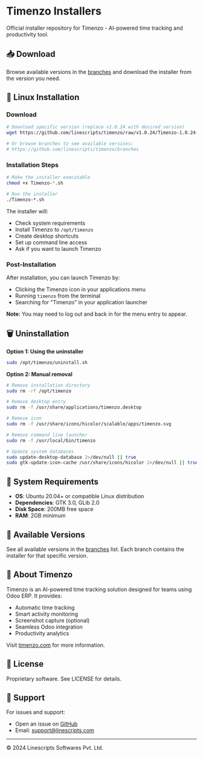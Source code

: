 # Timenzo Installers

Official installer repository for Timenzo - AI-powered time tracking and productivity tool.

## 📥 Download

Browse available versions in the [branches](https://github.com/linescripts/timenzo/branches) and download the installer from the version you need.

## 🐧 Linux Installation

### Download

```bash
# Download specific version (replace v1.0.24 with desired version)
wget https://github.com/linescripts/timenzo/raw/v1.0.24/Timenzo-1.0.24-dde3119.sh

# Or browse branches to see available versions:
# https://github.com/linescripts/timenzo/branches
```

### Installation Steps

```bash
# Make the installer executable
chmod +x Timenzo-*.sh

# Run the installer
./Timenzo-*.sh
```

The installer will:
- Check system requirements
- Install Timenzo to `/opt/timenzo`
- Create desktop shortcuts
- Set up command line access
- Ask if you want to launch Timenzo

### Post-Installation

After installation, you can launch Timenzo by:
- Clicking the Timenzo icon in your applications menu
- Running `timenzo` from the terminal
- Searching for "Timenzo" in your application launcher

**Note:** You may need to log out and back in for the menu entry to appear.

## 🗑️ Uninstallation

**Option 1: Using the uninstaller**
```bash
sudo /opt/timenzo/uninstall.sh
```

**Option 2: Manual removal**
```bash
# Remove installation directory
sudo rm -rf /opt/timenzo

# Remove desktop entry
sudo rm -f /usr/share/applications/timenzo.desktop

# Remove icon
sudo rm -f /usr/share/icons/hicolor/scalable/apps/timenzo.svg

# Remove command line launcher
sudo rm -f /usr/local/bin/timenzo

# Update system databases
sudo update-desktop-database 2>/dev/null || true
sudo gtk-update-icon-cache /usr/share/icons/hicolor 2>/dev/null || true
```

## 🔧 System Requirements

- **OS**: Ubuntu 20.04+ or compatible Linux distribution
- **Dependencies**: GTK 3.0, GLib 2.0
- **Disk Space**: 200MB free space
- **RAM**: 2GB minimum

## 📝 Available Versions

See all available versions in the [branches](https://github.com/linescripts/timenzo/branches) list. Each branch contains the installer for that specific version.

## 🏢 About Timenzo

Timenzo is an AI-powered time tracking solution designed for teams using Odoo ERP. It provides:

- Automatic time tracking
- Smart activity monitoring
- Screenshot capture (optional)
- Seamless Odoo integration
- Productivity analytics

Visit [timenzo.com](https://timenzo.com) for more information.

## 📄 License

Proprietary software. See LICENSE for details.

## 🐛 Support

For issues and support:
- Open an issue on [GitHub](https://github.com/linescripts/timenzo/issues)
- Email: support@linescripts.com

---
© 2024 Linescripts Softwares Pvt. Ltd.